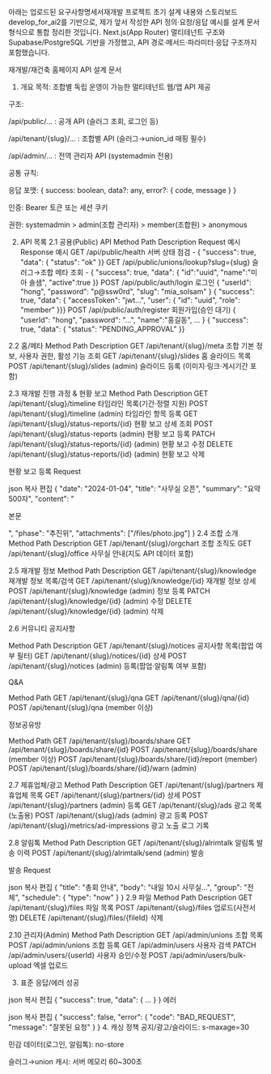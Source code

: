 아래는 업로드된 요구사항명세서재개발 프로젝트 초기 설계 내용와 스토리보드develop_for_ai2를 기반으로, 제가 앞서 작성한 API 정의·요청/응답 예시를 설계 문서 형식으로 통합 정리한 것입니다.
Next.js(App Router) 멀티테넌트 구조와 Supabase/PostgreSQL 기반을 가정했고, API 경로·메서드·파라미터·응답 구조까지 포함했습니다.

재개발/재건축 홈페이지 API 설계 문서

1. 개요
   목적: 조합별 독립 운영이 가능한 멀티테넌트 웹/앱 API 제공

구조:

/api/public/... : 공개 API (슬러그 조회, 로그인 등)

/api/tenant/{slug}/... : 조합별 API (슬러그→union_id 매핑 필수)

/api/admin/... : 전역 관리자 API (systemadmin 전용)

공통 규칙:

응답 포맷: { success: boolean, data?: any, error?: { code, message } }

인증: Bearer 토큰 또는 세션 쿠키

권한: systemadmin > admin(조합 관리자) > member(조합원) > anonymous

2. API 목록
   2.1 공용(Public) API
   Method Path Description Request 예시 Response 예시
   GET /api/public/health 서버 상태 점검 - { "success": true, "data": { "status": "ok" }}
   GET /api/public/unions/lookup?slug={slug} 슬러그→조합 메타 조회 - { "success": true, "data": { "id":"uuid", "name":"미아 솔샘", "active":true }}
   POST /api/public/auth/login 로그인 { "userId": "hong", "password": "p@ssw0rd", "slug": "mia_solsam" } { "success": true, "data": { "accessToken": "jwt...", "user": { "id": "uuid", "role": "member" }}}
   POST /api/public/auth/register 회원가입(승인 대기) { "userId": "hong", "password": "...", "name":"홍길동", ... } { "success": true, "data": { "status": "PENDING_APPROVAL" }}

2.2 홈/메타
Method Path Description
GET /api/tenant/{slug}/meta 조합 기본 정보, 사용자 권한, 활성 기능 조회
GET /api/tenant/{slug}/slides 홈 슬라이드 목록
POST /api/tenant/{slug}/slides (admin) 슬라이드 등록 (이미지·링크·게시기간 포함)

2.3 재개발 진행 과정 & 현황 보고
Method Path Description
GET /api/tenant/{slug}/timeline 타임라인 목록(기간·정렬 지원)
POST /api/tenant/{slug}/timeline (admin) 타임라인 항목 등록
GET /api/tenant/{slug}/status-reports/{id} 현황 보고 상세 조회
POST /api/tenant/{slug}/status-reports (admin) 현황 보고 등록
PATCH /api/tenant/{slug}/status-reports/{id} (admin) 현황 보고 수정
DELETE /api/tenant/{slug}/status-reports/{id} (admin) 현황 보고 삭제

현황 보고 등록 Request

json
복사
편집
{
"date": "2024-01-04",
"title": "사무실 오픈",
"summary": "요약 500자",
"content": "<p>본문</p>",
"phase": "추진위",
"attachments": ["/files/photo.jpg"]
}
2.4 조합 소개
Method Path Description
GET /api/tenant/{slug}/orgchart 조합 조직도
GET /api/tenant/{slug}/office 사무실 안내(지도 API 데이터 포함)

2.5 재개발 정보
Method Path Description
GET /api/tenant/{slug}/knowledge 재개발 정보 목록/검색
GET /api/tenant/{slug}/knowledge/{id} 재개발 정보 상세
POST /api/tenant/{slug}/knowledge (admin) 정보 등록
PATCH /api/tenant/{slug}/knowledge/{id} (admin) 수정
DELETE /api/tenant/{slug}/knowledge/{id} (admin) 삭제

2.6 커뮤니티
공지사항

Method Path Description
GET /api/tenant/{slug}/notices 공지사항 목록(팝업 여부 필터)
GET /api/tenant/{slug}/notices/{id} 상세
POST /api/tenant/{slug}/notices (admin) 등록(팝업·알림톡 여부 포함)

Q&A

Method Path
GET /api/tenant/{slug}/qna
GET /api/tenant/{slug}/qna/{id}
POST /api/tenant/{slug}/qna (member 이상)

정보공유방

Method Path
GET /api/tenant/{slug}/boards/share
GET /api/tenant/{slug}/boards/share/{id}
POST /api/tenant/{slug}/boards/share (member 이상)
POST /api/tenant/{slug}/boards/share/{id}/report (member)
POST /api/tenant/{slug}/boards/share/{id}/warn (admin)

2.7 제휴업체/광고
Method Path Description
GET /api/tenant/{slug}/partners 제휴업체 목록
GET /api/tenant/{slug}/partners/{id} 상세
POST /api/tenant/{slug}/partners (admin) 등록
GET /api/tenant/{slug}/ads 광고 목록(노출용)
POST /api/tenant/{slug}/ads (admin) 광고 등록
POST /api/tenant/{slug}/metrics/ad-impressions 광고 노출 로그 기록

2.8 알림톡
Method Path Description
GET /api/tenant/{slug}/alrimtalk 알림톡 발송 이력
POST /api/tenant/{slug}/alrimtalk/send (admin) 발송

발송 Request

json
복사
편집
{
"title": "총회 안내",
"body": "내일 10시 사무실...",
"group": "전체",
"schedule": { "type": "now" }
}
2.9 파일
Method Path Description
GET /api/tenant/{slug}/files 파일 목록
POST /api/tenant/{slug}/files 업로드(사전서명)
DELETE /api/tenant/{slug}/files/{fileId} 삭제

2.10 관리자(Admin)
Method Path Description
GET /api/admin/unions 조합 목록
POST /api/admin/unions 조합 등록
GET /api/admin/users 사용자 검색
PATCH /api/admin/users/{userId} 사용자 승인/수정
POST /api/admin/users/bulk-upload 엑셀 업로드

3. 표준 응답/에러
   성공

json
복사
편집
{ "success": true, "data": { ... } }
에러

json
복사
편집
{ "success": false, "error": { "code": "BAD_REQUEST", "message": "잘못된 요청" } } 4. 캐싱 정책
공지/광고/슬라이드: s-maxage=30

민감 데이터(로그인, 알림톡): no-store

슬러그→union 캐시: 서버 메모리 60~300초
